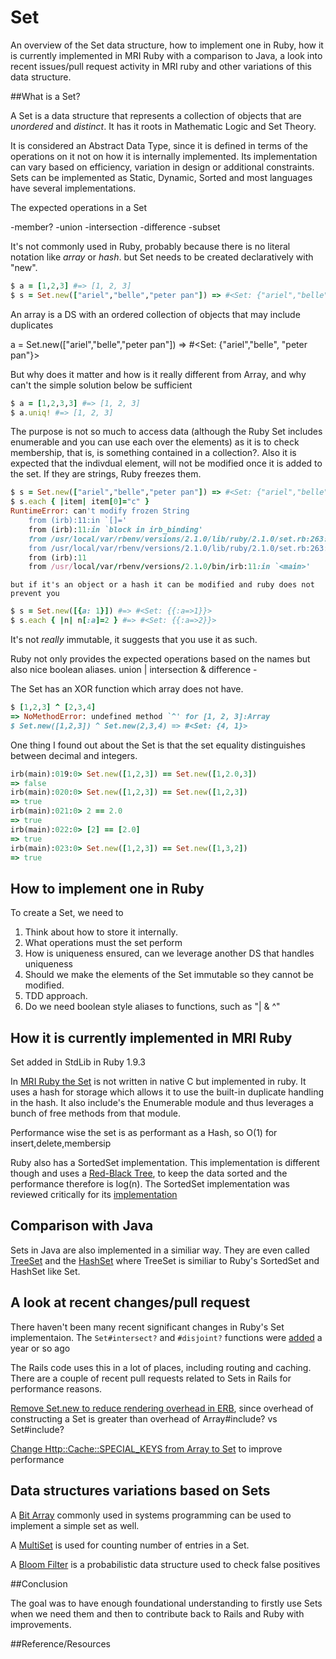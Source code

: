# Set 

An overview of the Set data structure, how to implement one in Ruby, how it is currently implemented in MRI Ruby with a comparison to Java, a look into recent issues/pull request activity in MRI ruby and other variations of this data structure.

##What is a Set?

A Set is a data structure that represents a collection of objects that are _unordered_ and _distinct_. It has it roots in Mathematic Logic and Set Theory. 

It is considered an Abstract Data Type, since it is defined in terms of the operations on it not on how it is internally implemented. Its implementation can vary based on efficiency, variation in design or additional constraints. Sets can be implemented as Static, Dynamic, Sorted and most languages have several implementations.

The expected operations in a Set

-member? 
-union
-intersection
-difference
-subset

It's not commonly used in Ruby, probably because there is no literal notation like _array_ or _hash_. 
but Set needs to be created declaratively with "new".

```ruby
$ a = [1,2,3] #=> [1, 2, 3]
$ s = Set.new(["ariel","belle","peter pan"]) => #<Set: {"ariel","belle", "peter pan"}>
```
An array is a DS with an ordered collection of objects that may include duplicates

a = Set.new(["ariel","belle","peter pan"])
=> #<Set: {"ariel","belle", "peter pan"}>

But why does it matter and how is it really different from Array, and why can't the simple solution below be sufficient 
```ruby
$ a = [1,2,3,3] #=> [1, 2, 3]
$ a.uniq! #=> [1, 2, 3]  
```

The purpose is not so much to access data (although the Ruby Set includes enumerable and you can use each over the elements) as it is to check membership, that is, is something contained in a collection?. Also it is expected that the indivdual element, will not be modified once it is added to the set. If they are strings, Ruby freezes them. 

```ruby
$ s = Set.new(["ariel","belle","peter pan"]) => #<Set: {"ariel","belle", "peter pan"}>
$ s.each { |item| item[0]="c" }
RuntimeError: can't modify frozen String
	from (irb):11:in `[]='
	from (irb):11:in `block in irb_binding'
	from /usr/local/var/rbenv/versions/2.1.0/lib/ruby/2.1.0/set.rb:263:in `each_key'
	from /usr/local/var/rbenv/versions/2.1.0/lib/ruby/2.1.0/set.rb:263:in `each'
	from (irb):11
	from /usr/local/var/rbenv/versions/2.1.0/bin/irb:11:in `<main>'
```
    but if it's an object or a hash it can be modified and ruby does not prevent you
```ruby
$ s = Set.new([{a: 1}]) #=> #<Set: {{:a=>1}}>
$ s.each { |n| n[:a]=2 } #=> #<Set: {{:a=>2}}>
``` 
It's not _really_ immutable, it suggests that you use it as such.

Ruby not only provides the expected operations based on the names but also nice boolean aliases.
union |
intersection &
difference -

The Set has an XOR function which array does not have.
```ruby
$ [1,2,3] ^ [2,3,4]
=> NoMethodError: undefined method `^' for [1, 2, 3]:Array 
$ Set.new([1,2,3]) ^ Set.new(2,3,4) => #<Set: {4, 1}> 
``` 

One thing I found out about the Set is that the set equality distinguishes between decimal and integers.

```ruby
irb(main):019:0> Set.new([1,2,3]) == Set.new([1,2.0,3])
=> false
irb(main):020:0> Set.new([1,2,3]) == Set.new([1,2,3])
=> true
irb(main):021:0> 2 == 2.0
=> true
irb(main):022:0> [2] == [2.0]
=> true
irb(main):023:0> Set.new([1,2,3]) == Set.new([1,3,2])
=> true
``` 

## How to implement one in Ruby

To create a Set, we need to 

1.  Think about how to store it internally.
2.  What operations must the set perform
3.  How is uniqueness ensured, can we leverage another DS that handles uniqueness
4.  Should we make the elements of the Set immutable so they cannot be modified.
5.  TDD approach. 
6.  Do we need boolean style aliases to functions, such as "| & ^"

## How it is currently implemented in MRI Ruby

Set added in StdLib in Ruby 1.9.3 

In [MRI Ruby the Set][7] is not written in native C but implemented in ruby. It uses a hash for storage which allows it to use the built-in duplicate handling in the hash. It also include's the Enumerable module and thus leverages a bunch of free methods from that module.

Performance wise the set is as performant as a Hash, so O(1) for insert,delete,membersip


Ruby also has a SortedSet implementation. This implementation is different though and uses a [Red-Black Tree][8], to keep the data sorted and the performance therefore is log(n).
The SortedSet implementation was reviewed critically for its [implementation][6]

## Comparison with Java

Sets in Java are also implemented in a similiar way. They are even called [TreeSet][9] and the [HashSet][10] where TreeSet is similiar to Ruby's SortedSet and HashSet like Set.


## A look at recent changes/pull request 

There haven't been many recent significant changes in Ruby's Set implementaion. 
The `Set#intersect?` and `#disjoint?` functions were [added][11] a year or so ago

The Rails code uses this in a lot of places, including routing and caching. There are a couple of recent pull requests related to Sets in Rails for performance reasons.

[Remove Set.new to reduce rendering overhead in ERB][12], since overhead of constructing a Set is greater than overhead of Array#include? vs Set#include?

[Change Http::Cache::SPECIAL_KEYS from Array to Set][13] to improve performance

##  Data structures variations based on Sets

A [Bit Array][3] commonly used in systems programming can be used to implement a simple set as well. 

A [MultiSet][4] is used for counting number of entries in a Set.

A [Bloom Filter][5] is a probabilistic data structure used to check false positives 

##Conclusion

The goal was to have enough foundational understanding to firstly use Sets when we need them and then to contribute back to Rails and Ruby with improvements.

##Reference/Resources

[1]: https://github.com/ruby/ruby/blob/ruby_2_0_0/lib/set.rb
[2]: http://www.sitepoint.com/guide-ruby-collections-ii-hashes-sets-ranges/
[3]: ../bitarray/Readme.md
[4]: ../multiset/Readme.md
[5]: ../bloomfilter/Readme.md
[6]: http://architecturalatrocities.com/post/23659800703/the-ruby-standard-library-is-a-disgrace
[7]: https://github.com/ruby/ruby/blob/trunk/lib/set.rb
[8]: https://github.com/skade/rbtree
[9]: http://docs.oracle.com/javase/7/docs/api/java/util/TreeSet.html#TreeSet
[10]: http://docs.oracle.com/javase/7/docs/api/java/util/HashSet.html
[11]: https://github.com/ruby/ruby/commit/bd304ed85bc2f3c0cc57334fe624fc0efa122cbc
[12]: https://github.com/rails/rails/pull/15917
[13]: https://github.com/rails/rails/pull/15744


